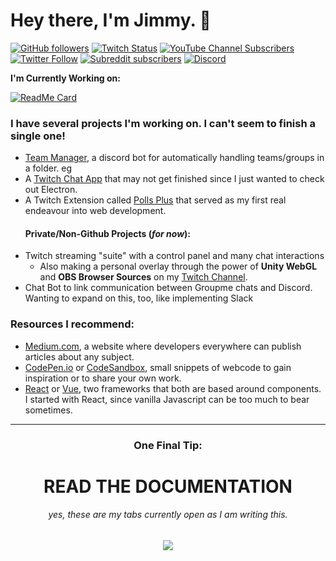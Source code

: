 # Hey there, I'm Jimmy. 👋

[![GitHub followers](https://img.shields.io/github/followers/devJimmyboy?style=social)](https://github.com/devJimmyboy/)
[![Twitch Status](https://img.shields.io/twitch/status/devJimmyboy?style=social)](https://www.twitch.tv/devJimmyboy)
[![YouTube Channel Subscribers](https://img.shields.io/youtube/channel/subscribers/UC1zCi0FHlVlpXm0gbxh4sBw?style=social)](https://www.youtube.com/channel/UC1zCi0FHlVlpXm0gbxh4sBw)
[![Twitter Follow](https://img.shields.io/twitter/follow/devJimmyboy?style=social)](https://twitter.com/devJimmyboy)
[![Subreddit subscribers](https://img.shields.io/reddit/subreddit-subscribers/jimmyboy?style=social)](https://www.reddit.com/r/Jimmyboy/)
[![Discord](https://img.shields.io/discord/707360979033260115?label=Discord)](https://discord.gg/FeVAy2fJSq)

**I'm Currently Working on:**

[![ReadMe Card](https://github-readme-stats.vercel.app/api/pin/?username=devjimmyboy&repo=stream-overlay&show_owner=true)](https://github.com/devjimmyboy/stream-overlay)

### I have **several** projects I'm working on. I can't seem to finish a single one!
  - [Team Manager](https://github.com/devJimmyboy/Team-Manager), a discord bot for automatically handling teams/groups in a folder. eg 
  - A [Twitch Chat App](https://github.com/devJimmyboy/twitch-chat-app) that may not get finished since I just wanted to check out Electron.
  - A Twitch Extension called [Polls Plus](https://github.com/devJimmyboy/) that served as my first real endeavour into web development.
    #### Private/Non-Github Projects (*for now*):
  - Twitch streaming "suite" with a control panel and many chat interactions
    - Also making a personal overlay through the power of **Unity WebGL** and **OBS Browser Sources** on my [Twitch Channel](https://www.twitch.tv/devJimmyboy).
  - Chat Bot to link communication between Groupme chats and Discord. Wanting to expand on this, too, like implementing Slack

### Resources I recommend:
- [Medium.com](https://medium.com), a website where developers everywhere can publish articles about any subject.
- [CodePen.io](https://codepen.io/trending) or [CodeSandbox](https://codesandbox.io/), small snippets of webcode to gain inspiration or to share your own work.
- [React](https://reactjs.org/) or [Vue](https://vuejs.org/), two frameworks that both are based around components. I started with React, since vanilla Javascript can be too much to bear sometimes. 
------
<div align="center">
  <h3>One Final Tip:</h3>
  <h1><strong>READ THE DOCUMENTATION</strong></h1>
</div>
  
  ###### <div align="center">yes, these are my tabs currently open as I am writing this.</div>

<div align="center">
  <img src="https://user-images.githubusercontent.com/15599091/118597252-0e5c0b00-b772-11eb-838e-44b1e4cd13d4.png"/>
</div>


<!--
**devJimmyboy/devJimmyboy** is a ✨ _special_ ✨ repository because its `README.md` (this file) appears on your GitHub profile.

Here are some ideas to get you started:

- 🔭 I’m currently working on ...
- 🌱 I’m currently learning ...
- 👯 I’m looking to collaborate on ...
- 🤔 I’m looking for help with ...
- 💬 Ask me about ...
- 📫 How to reach me: ...
- 😄 Pronouns: ...
- ⚡ Fun fact: ...
-->
